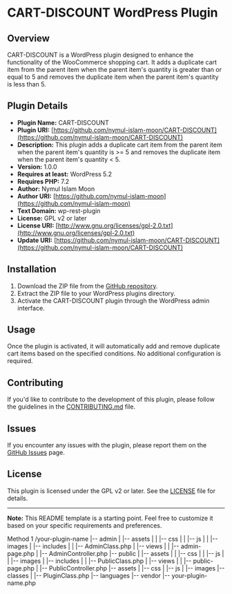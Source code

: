 # CART-DISCOUNT WordPress Plugin

## Overview

CART-DISCOUNT is a WordPress plugin designed to enhance the functionality of the WooCommerce shopping cart. It adds a duplicate cart item from the parent item when the parent item's quantity is greater than or equal to 5 and removes the duplicate item when the parent item's quantity is less than 5.

## Plugin Details

- **Plugin Name:** CART-DISCOUNT
- **Plugin URI:** [https://github.com/nymul-islam-moon/CART-DISCOUNT](https://github.com/nymul-islam-moon/CART-DISCOUNT)
- **Description:** This plugin adds a duplicate cart item from the parent item when the parent item's quantity is >= 5 and removes the duplicate item when the parent item's quantity < 5.
- **Version:** 1.0.0
- **Requires at least:** WordPress 5.2
- **Requires PHP:** 7.2
- **Author:** Nymul Islam Moon
- **Author URI:** [https://github.com/nymul-islam-moon](https://github.com/nymul-islam-moon)
- **Text Domain:** wp-rest-plugin
- **License:** GPL v2 or later
- **License URI:** [http://www.gnu.org/licenses/gpl-2.0.txt](http://www.gnu.org/licenses/gpl-2.0.txt)
- **Update URI:** [https://github.com/nymul-islam-moon/CART-DISCOUNT](https://github.com/nymul-islam-moon/CART-DISCOUNT)

## Installation

1. Download the ZIP file from the [GitHub repository](https://github.com/nymul-islam-moon/CART-DISCOUNT).
2. Extract the ZIP file to your WordPress plugins directory.
3. Activate the CART-DISCOUNT plugin through the WordPress admin interface.

## Usage

Once the plugin is activated, it will automatically add and remove duplicate cart items based on the specified conditions. No additional configuration is required.

## Contributing

If you'd like to contribute to the development of this plugin, please follow the guidelines in the [CONTRIBUTING.md](CONTRIBUTING.md) file.

## Issues

If you encounter any issues with the plugin, please report them on the [GitHub Issues](https://github.com/nymul-islam-moon/CART-DISCOUNT/issues) page.

## License

This plugin is licensed under the GPL v2 or later. See the [LICENSE](LICENSE) file for details.

---

**Note:** This README template is a starting point. Feel free to customize it based on your specific requirements and preferences.

Method 1
/your-plugin-name
|-- admin
|   |-- assets
|   |   |-- css
|   |   |-- js
|   |   |-- images
|   |-- includes
|   |   |-- AdminClass.php
|   |-- views
|   |   |-- admin-page.php
|   |-- AdminController.php
|-- public
|   |-- assets
|   |   |-- css
|   |   |-- js
|   |   |-- images
|   |-- includes
|   |   |-- PublicClass.php
|   |-- views
|   |   |-- public-page.php
|   |-- PublicController.php
|-- assets
|   |-- css
|   |-- js
|   |-- images
|-- classes
|   |-- PluginClass.php
|-- languages
|-- vendor
|-- your-plugin-name.php